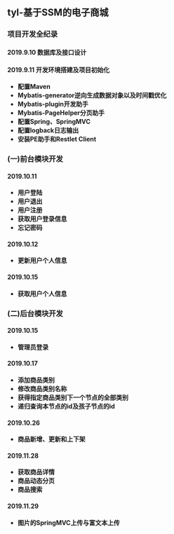 ## tyl-基于SSM的电子商城
### 项目开发全纪录
#### 2019.9.10 数据库及接口设计
#### 2019.9.11 开发环境搭建及项目初始化
- **配置Maven**
- **Mybatis-generator逆向生成数据对象以及时间戳优化**
- **Mybatis-plugin开发助手**
- **Mybatis-PageHelper分页助手**
- **配置Spring、SpringMVC**
- **配置logback日志输出**
- **安装PE助手和Restlet Client**
###  (一)前台模块开发
#### 2019.10.11
- **用户登陆**
- **用户退出**
- **用户注册**
- **获取用户登录信息**
- **忘记密码**
#### 2019.10.12
- **更新用户个人信息**
#### 2019.10.15
- **获取用户个人信息**
### (二)后台模块开发
#### 2019.10.15
- **管理员登录**
#### 2019.10.17
- **添加商品类别**
- **修改商品类别名称**
- **获得指定商品类别下一个节点的全部类别**
- **递归查询本节点的id及孩子节点的id**
#### 2019.10.26
- **商品新增、更新和上下架**
#### 2019.11.28
- **获取商品详情**
- **商品动态分页**
- **商品搜索**

#### 2019.11.29
- **图片的SpringMVC上传与富文本上传**



